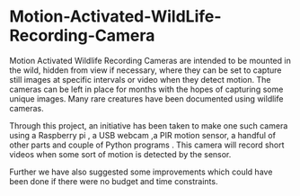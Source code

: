 # Motion-Activated-WildLife-Recording-Camera

Motion Activated Wildlife Recording Cameras are intended to be mounted in the wild, hidden from view if necessary, where they can be set to capture still images at specific intervals or video when they detect motion. The cameras can be left in place for months with the hopes of capturing some unique images. Many rare creatures have been documented using wildlife cameras.

Through this project, an initiative has been taken to make one such camera using a Raspberry pi , a USB webcam ,a PIR motion sensor, a handful of other parts and couple of Python programs . This camera will record short videos when some sort of motion is detected by the sensor.

Further we have also suggested some improvements which could have been done if there were no budget and time constraints.
